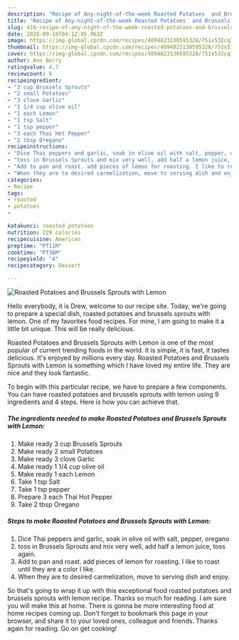 ```yaml
---
description: "Recipe of Any-night-of-the-week Roasted Potatoes  and Brussels Sprouts with Lemon"
title: "Recipe of Any-night-of-the-week Roasted Potatoes  and Brussels Sprouts with Lemon"
slug: 416-recipe-of-any-night-of-the-week-roasted-potatoes-and-brussels-sprouts-with-lemon
date: 2020-09-16T04:12:05.963Z
image: https://img-global.cpcdn.com/recipes/4894823130595328/751x532cq70/roasted-potatoes-and-brussels-sprouts-with-lemon-recipe-main-photo.jpg
thumbnail: https://img-global.cpcdn.com/recipes/4894823130595328/751x532cq70/roasted-potatoes-and-brussels-sprouts-with-lemon-recipe-main-photo.jpg
cover: https://img-global.cpcdn.com/recipes/4894823130595328/751x532cq70/roasted-potatoes-and-brussels-sprouts-with-lemon-recipe-main-photo.jpg
author: Ann Berry
ratingvalue: 4.7
reviewcount: 8
recipeingredient:
- "3 cup Brussels Sprouts"
- "2 small Potatoes"
- "3 clove Garlic"
- "1 1/4 cup olive oil"
- "1 each Lemon"
- "1 tsp Salt"
- "1 tsp pepper"
- "3 each Thai Hot Pepper"
- "2 tbsp Oregano"
recipeinstructions:
- "Dice Thai peppers and garlic, soak in olive oil with salt, pepper, oregano"
- "toss in Brussels Sprouts and mix very well, add half a lemon juice, toss again."
- "Add to pan and roast. add pieces of lemon for roasting. I like to roast until they are a color I like."
- "When they are to desired carmelization, move to serving dish and enjoy."
categories:
- Recipe
tags:
- roasted
- potatoes
- 

katakunci: roasted potatoes  
nutrition: 229 calories
recipecuisine: American
preptime: "PT11M"
cooktime: "PT36M"
recipeyield: "4"
recipecategory: Dessert

---
```



![Roasted Potatoes  and Brussels Sprouts with Lemon](https://img-global.cpcdn.com/recipes/4894823130595328/751x532cq70/roasted-potatoes-and-brussels-sprouts-with-lemon-recipe-main-photo.jpg)

Hello everybody, it is Drew, welcome to our recipe site. Today, we're going to prepare a special dish, roasted potatoes  and brussels sprouts with lemon. One of my favorites food recipes. For mine, I am going to make it a little bit unique. This will be really delicious.



Roasted Potatoes  and Brussels Sprouts with Lemon is one of the most popular of current trending foods in the world. It is simple, it is fast, it tastes delicious. It's enjoyed by millions every day. Roasted Potatoes  and Brussels Sprouts with Lemon is something which I have loved my entire life. They are nice and they look fantastic.


To begin with this particular recipe, we have to prepare a few components. You can have roasted potatoes  and brussels sprouts with lemon using 9 ingredients and 4 steps. Here is how you can achieve that.

##### The ingredients needed to make Roasted Potatoes  and Brussels Sprouts with Lemon:

1. Make ready 3 cup Brussels Sprouts
1. Make ready 2 small Potatoes
1. Make ready 3 clove Garlic
1. Make ready 1 1/4 cup olive oil
1. Make ready 1 each Lemon
1. Take 1 tsp Salt
1. Take 1 tsp pepper
1. Prepare 3 each Thai Hot Pepper
1. Take 2 tbsp Oregano




##### Steps to make Roasted Potatoes  and Brussels Sprouts with Lemon:

1. Dice Thai peppers and garlic, soak in olive oil with salt, pepper, oregano
1. toss in Brussels Sprouts and mix very well, add half a lemon juice, toss again.
1. Add to pan and roast. add pieces of lemon for roasting. I like to roast until they are a color I like.
1. When they are to desired carmelization, move to serving dish and enjoy.




So that's going to wrap it up with this exceptional food roasted potatoes  and brussels sprouts with lemon recipe. Thanks so much for reading. I am sure you will make this at home. There is gonna be more interesting food at home recipes coming up. Don't forget to bookmark this page in your browser, and share it to your loved ones, colleague and friends. Thanks again for reading. Go on get cooking!
